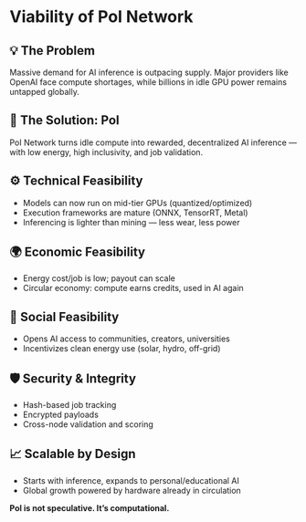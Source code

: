 # Viability of PoI Network

## 💡 The Problem
Massive demand for AI inference is outpacing supply. Major providers like OpenAI face compute shortages, while billions in idle GPU power remains untapped globally.

## 🔁 The Solution: PoI
PoI Network turns idle compute into rewarded, decentralized AI inference — with low energy, high inclusivity, and job validation.

## ⚙️ Technical Feasibility
- Models can now run on mid-tier GPUs (quantized/optimized)
- Execution frameworks are mature (ONNX, TensorRT, Metal)
- Inferencing is lighter than mining — less wear, less power

## 🌍 Economic Feasibility
- Energy cost/job is low; payout can scale
- Circular economy: compute earns credits, used in AI again

## 🤝 Social Feasibility
- Opens AI access to communities, creators, universities
- Incentivizes clean energy use (solar, hydro, off-grid)

## 🛡️ Security & Integrity
- Hash-based job tracking
- Encrypted payloads
- Cross-node validation and scoring

## 📈 Scalable by Design
- Starts with inference, expands to personal/educational AI
- Global growth powered by hardware already in circulation

**PoI is not speculative. It’s computational.**
